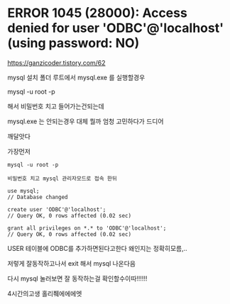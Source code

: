 # ERROR 1045 (28000): Access denied for user 'ODBC'@'localhost' (using password: NO)
https://ganzicoder.tistory.com/62



mysql 설치 폴더 루트에서 mysql.exe 를 실행할경우

 

mysql -u root -p

해서 비밀번호 치고 들어가는건되는데

 

mysql.exe 는 안되는경우 대체 뭘까 엄청 고민하다가 드디어 

깨달앗다

 

가장먼저

```
mysql -u root -p

비밀번호 치고 mysql 관리자모드로 접속 한뒤

use mysql;
// Database changed

create user 'ODBC'@'localhost';
// Query OK, 0 rows affected (0.02 sec)

grant all privileges on *.* to 'ODBC'@'localhost';
// Query OK, 0 rows affected (0.02 sec)

```

USER 테이블에 ODBC를 추가하면된다고한다 왜인지는 정확히모름,..

 

저렇게 잘동작하고나서 exit 해서 mysql 나온다음

 

다시 mysql 눌러보면 잘 동작하는걸 확인할수이따!!!!!!

 

4시간의고생 홀리쮀에에에엣